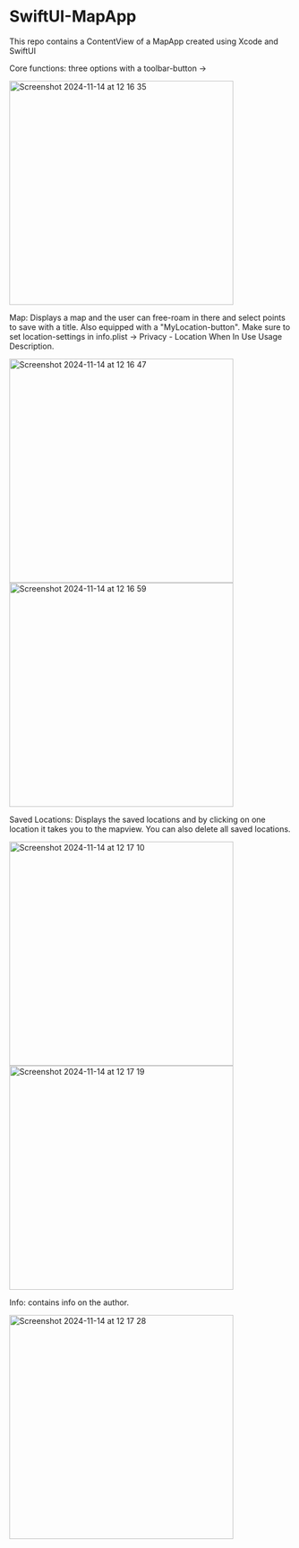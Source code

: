 # SwiftUI-MapApp

This repo contains a ContentView of a MapApp created using Xcode and SwiftUI

Core functions: three options with a toolbar-button ->

<img src="https://github.com/user-attachments/assets/cdb7d312-a3d8-45a7-a53b-e37fcd27a651" alt="Screenshot 2024-11-14 at 12 16 35" width="400"/>

Map: Displays a map and the user can free-roam in there and select points to save with a title. Also equipped with a "MyLocation-button". Make sure to set location-settings in info.plist -> Privacy - Location When In Use Usage Description.

<img src="https://github.com/user-attachments/assets/6cd03dc1-d9dd-48f6-9543-000266c84e4a" alt="Screenshot 2024-11-14 at 12 16 47" width="400"/>
<img src="https://github.com/user-attachments/assets/32401e6f-ab84-4206-b3b9-930c13329a25" alt="Screenshot 2024-11-14 at 12 16 59" width="400"/>

Saved Locations: Displays the saved locations and by clicking on one location it takes you to the mapview. You can also delete all saved locations.

<img src="https://github.com/user-attachments/assets/e82c68c9-1ba0-47e1-9887-0d56247424d6" alt="Screenshot 2024-11-14 at 12 17 10" width="400"/>
<img src="https://github.com/user-attachments/assets/f40b06b6-0c47-4b2f-b5ba-18e401dbf9d6" alt="Screenshot 2024-11-14 at 12 17 19" width="400"/>

Info: contains info on the author.

<img src="https://github.com/user-attachments/assets/281c0dc6-5d7f-43e0-86b7-bed30343a68e" alt="Screenshot 2024-11-14 at 12 17 28" width="400"/>



